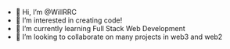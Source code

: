 - 👋 Hi, I’m @WillRRC
- 👀 I’m interested in creating code!
- 🌱 I’m currently learning Full Stack Web Development
- 💞️ I’m looking to collaborate on many projects in web3 and web2

<!---
WillRRC/WillRRC is a ✨ special ✨ repository because its `README.md` (this file) appears on your GitHub profile.
You can click the Preview link to take a look at your changes.
--->
